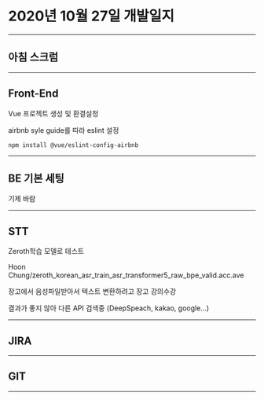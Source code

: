 # 2020년 10월 27일 개발일지

--------

## 아침 스크럼





-------

## Front-End 

Vue 프로젝트 생성 및 환결설정

airbnb syle guide를 따라 eslint 설정

```
npm install @vue/eslint-config-airbnb
```

-------

## BE 기본 세팅

기제 바람

-------

## STT

Zeroth학습 모델로 테스트

Hoon Chung/zeroth_korean_asr_train_asr_transformer5_raw_bpe_valid.acc.ave


장고에서 음성파일받아서 텍스트 변환하려고 장고 강의수강

결과가 좋지 않아 다른 API 검색중
(DeepSpeach, kakao, google...)

-------

## JIRA



-------

## GIT



------

